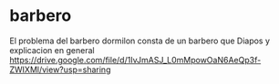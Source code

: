 # barbero
  El problema del barbero dormilon consta de un barbero que 
Diapos y explicacion en general
https://drive.google.com/file/d/1IvJmASJ_L0mMpowOaN6AeQp3f-ZWIXMl/view?usp=sharing

